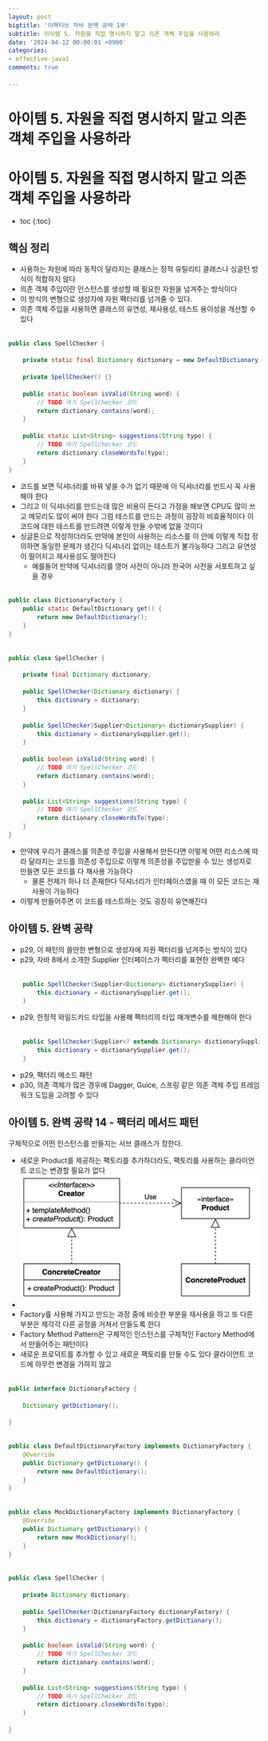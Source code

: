 ```yaml
---
layout: post
bigtitle: '이펙티브 자바 완벽 공략 1부'
subtitle: 아이템 5. 자원을 직접 명시하지 말고 의존 객체 주입을 사용하라
date: '2024-04-12 00:00:01 +0900'
categories:
- effective-java1
comments: true

---
```


# 아이템 5. 자원을 직접 명시하지 말고 의존 객체 주입을 사용하라

# 아이템 5. 자원을 직접 명시하지 말고 의존 객체 주입을 사용하라

* toc
{:toc}

## 핵심 정리
+ 사용하는 자원에 따라 동작이 달라지는 클래스는 정적 유틸리티 클래스나 싱글턴 방식이 적합하지 않다
+ 의존 객체 주입이란 인스턴스를 생성할 때 필요한 자원을 넘겨주는 방식이다
+ 이 방식의 변형으로 생성자에 자원 팩터리를 넘겨줄 수 있다.
+ 의존 객체 주입을 사용하면 클래스의 유연성, 재사용성, 테스트 용이성을 개선할 수 있다

~~~java

public class SpellChecker {

    private static final Dictionary dictionary = new DefaultDictionary();

    private SpellChecker() {}

    public static boolean isValid(String word) {
        // TODO 여기 SpellChecker 코드
        return dictionary.contains(word);
    }

    public static List<String> suggestions(String typo) {
        // TODO 여기 SpellChecker 코드
        return dictionary.closeWordsTo(typo);
    }
}

~~~

+ 코드를 보면 딕셔너리를 바꿔 넣을 수가 없기 때문에 이 딕셔너리를 반드시 꼭 사용해야 한다
+ 그리고 이 딕셔너리를 만드는데 많은 비용이 든다고 가정을 해보면 CPU도 많이 쓰고 메모리도 많이 써야 한다 그럼 테스트를 만드는 과정이 굉장히 비효율적이다 이 코드에 대한 테스트를 만드려면 이렇게 만들 수밖에 없을 것이다
+ 싱글톤으로 작성하더라도 만약에 본인이 사용하는 리소스를 이 안에 이렇게 직접 정의하면 동일한 문제가 생긴다 딕셔너리 없이는 테스트가 불가능하다 그리고 유연성이 떨어지고 재사용성도 떨어진다
  + 예를들어 만약에 딕셔너리를 영어 사전이 아니라 한국어 사전을 서포트하고 싶을 경우 

~~~java

public class DictionaryFactory {
    public static DefaultDictionary get() {
        return new DefaultDictionary();
    }
}


~~~

~~~java

public class SpellChecker {

    private final Dictionary dictionary;

    public SpellChecker(Dictionary dictionary) {
        this.dictionary = dictionary;
    }

    public SpellChecker(Supplier<Dictionary> dictionarySupplier) {
        this.dictionary = dictionarySupplier.get();
    }

    public boolean isValid(String word) {
        // TODO 여기 SpellChecker 코드
        return dictionary.contains(word);
    }

    public List<String> suggestions(String typo) {
        // TODO 여기 SpellChecker 코드
        return dictionary.closeWordsTo(typo);
    }
}


~~~

+ 만약에 우리가 클래스를 의존성 주입을 사용해서 만든다면 이렇게 어떤 리소스에 따라 달라지는 코드를 의존성 주입으로 이렇게 의존성을 주입받을 수 있는 생성자로 만들면 모든 코드를 다 재사용 가능하다 
  + 물론 전제가 하나 더 존재한다 딕셔너리가 인터페이스였을 때 이 모든 코드는 재사용이 가능하다
+ 이렇게 만들어주면 이 코드를 테스트하는 것도 굉장히 유연해진다 

## 아이템 5. 완벽 공략
+ p29, 이 패턴의 쓸만한 변형으로 생성자에 자원 팩터리를 넘겨주는 방식이 있다
+ p29, 자바 8에서 소개한 Supplier<T> 인터페이스가 팩터리를 표현한 완벽한 예다

~~~java

    public SpellChecker(Supplier<Dictionary> dictionarySupplier) {
        this.dictionary = dictionarySupplier.get();
    }

~~~

+ p29, 한정적 와일드카드 타입을 사용해 팩터리의 타입 매개변수를 제한해야 한다

~~~java

    public SpellChecker(Supplier<? extends Dictionary> dictionarySupplier) {
        this.dictionary = dictionarySupplier.get();
    }

~~~

+ p29, 팩터리 메소드 패턴
+ p30, 의존 객체가 많은 경우에 Dagger, Guice, 스프링 같은 의존 객체 주입 프레임워크 도입을 고려할 수 있다

## 아이템 5. 완벽 공략 14 - 팩터리 메서드 패턴
구체적으로 어떤 인스턴스를 만들지는 서브 클래스가 정한다.
+ 새로운 Product를 제공하는 팩토리를 추가하더라도, 팩토리를 사용하는 클라이언트 코드는 변경할 필요가 없다
+ ![Item5-14.png](../../../../assets/img/effective-java1/Item5-14.png)
+ Factory를 사용해 가지고 만드는 과정 중에 비슷한 부분을 재사용을 하고 또 다른 부분은 제각각 다른 공정을 거쳐서 만들도록 한다
+ Factory Method Pattern은 구체적인 인스턴스를 구체적인 Factory Method에서 만들어주는 패턴이다
+ 새로운 프로덕트를 추가할 수 있고 새로운 팩토리를 만들 수도 있다 클라이언트 코드에 아무런 변경을 가하지 않고

~~~java

public interface DictionaryFactory {

    Dictionary getDictionary();

}

~~~

~~~java

public class DefaultDictionaryFactory implements DictionaryFactory {
    @Override
    public Dictionary getDictionary() {
        return new DefaultDictionary();
    }
}

~~~

~~~java

public class MockDictionaryFactory implements DictionaryFactory {
    @Override
    public Dictionary getDictionary() {
        return new MockDictionary();
    }
}


~~~

~~~java

public class SpellChecker {

    private Dictionary dictionary;

    public SpellChecker(DictionaryFactory dictionaryFactory) {
        this.dictionary = dictionaryFactory.getDictionary();
    }

    public boolean isValid(String word) {
        // TODO 여기 SpellChecker 코드
        return dictionary.contains(word);
    }

    public List<String> suggestions(String typo) {
        // TODO 여기 SpellChecker 코드
        return dictionary.closeWordsTo(typo);
    }

}

~~~
